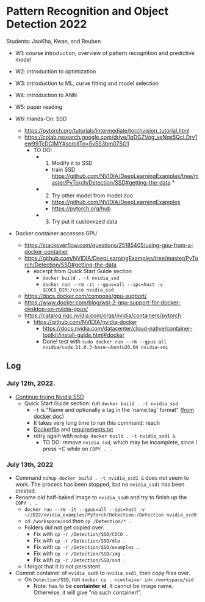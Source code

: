 # Pattern Recognition and Object Detection 2022

Students: JaoKha, Kwan, and Reuben

  * W1: course introduction, overview of pattern recognition and predictive model
  * W2: introduction to optimization
  * W3: introduction to ML, curve fitting and model selection
  * W4: introduction to ANN
  * W5: paper reading
  * W6: Hands-On: SSD
    * https://pytorch.org/tutorials/intermediate/torchvision_tutorial.html
    * https://colab.research.google.com/drive/1qDGZVog_veNqs5QcLDrv1ew99TcDCIMY#scrollTo=5v5S3bm07SO1
      * TO DO: 
        * 1. Modify it to SSD
          * train SSD https://github.com/NVIDIA/DeepLearningExamples/tree/master/PyTorch/Detection/SSD#getting-the-data 
            *  
        * 2. Try other model from model zoo
          * https://github.com/NVIDIA/DeepLearningExamples 
          * https://pytorch.org/hub
        * 3. Try put it customized data

  * Docker container accesses GPU
    * https://stackoverflow.com/questions/25185405/using-gpu-from-a-docker-container
    * https://github.com/NVIDIA/DeepLearningExamples/tree/master/PyTorch/Detection/SSD#getting-the-data
      * excerpt from Quick Start Guide section
        * ```docker build . -t nvidia_ssd``` 
        * ```docker run --rm -it --gpus=all --ipc=host -v $COCO_DIR:/coco nvidia_ssd```
    * https://docs.docker.com/compose/gpu-support/
    * https://www.docker.com/blog/wsl-2-gpu-support-for-docker-desktop-on-nvidia-gpus/ 
    * https://catalog.ngc.nvidia.com/orgs/nvidia/containers/pytorch
      * https://github.com/NVIDIA/nvidia-docker 
        * https://docs.nvidia.com/datacenter/cloud-native/container-toolkit/install-guide.html#docker 
        * Done! test with ```sudo docker run --rm --gpus all nvidia/cuda:11.0.3-base-ubuntu20.04 nvidia-smi```


## Log

### July 12th, 2022.
  * [Continue trying Nvidia SSD](https://github.com/NVIDIA/DeepLearningExamples/tree/master/PyTorch/Detection/SSD#getting-the-data)
    * Quick Start Guide section: run ```docker build . -t nvidia_ssd```
      * ```-t``` is "Name and optionally a tag in the 'name:tag' format" ([from docker doc](https://docs.docker.com/engine/reference/commandline/build/))
      * It takes very long time to run this command: reach 
      * [Dockerfile](https://github.com/NVIDIA/DeepLearningExamples/blob/master/PyTorch/Detection/SSD/Dockerfile) and [requirements.txt](https://github.com/NVIDIA/DeepLearningExamples/blob/master/PyTorch/Detection/SSD/requirements.txt)
      * retry again with ```nohup docker build . -t nvidia_ssd1 &```
        * TO DO: remove ```nvidia_ssd```, which may be incomplete, since I press <ctrl>+C while on ```COPY . .```

### July 13th, 2022
  * Command ```nohup docker build . -t nvidia_ssd1 &``` does not seem to work. The process has been stopped, but no ```nvidia_ssd1``` has been created.
  * Rename old half-baked image to ```nvidia_ssd0``` and try to finish up the ```COPY . .```
    * ```docker run --rm -it --gpus=all --ipc=host -v ~/2022/nvidia_examples/PyTorch/Detection:/Detection nvidia_ssd0```
    * ```cd /workspace/ssd``` then ```cp /Detection/* .```
    * Folders did not get copied over. 
      * Fix with ```cp -r /Detection/SSD/COCO .```
      * Fix with ```cp -r /Detection/SSD/dle .```
      * Fix with ```cp -r /Detection/SSD/examples .``` 
      * Fix with ```cp -r /Detection/SSD/img .```    
      * Fix with ```cp -r /Detection/SSD/ssd .```    
    * I forgot that it is not persistent.
 * Commit container of ```nvidia_ssd0``` to ```nvidia_ssd1```, then copy files over.
   * On ```Detection/SSD```, run ```docker cp . <container id>:/workspace/ssd```
     * Note: <container id> has to be **containter id**. It cannot be image name. Otherwise, it will give "no such container!".
